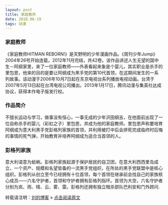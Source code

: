 ```yaml
---
layout: post
title: 家庭教师
date: 2018.06-19
tags: 动漫    
---
```


### 家庭教师

《家庭教师HITMAN REBORN!》是天野明的少年漫画作品。《周刊少年Jump》2004年26号开始连载，2012年11月完结，共42卷。该作品讲述人生无望的国中生－阿纲家里，来了一位家庭教师——外表看起来象是个婴儿，其实职业是杀手的里包恩，他来的目的是要让阿纲成为黑手党的第10代首领，在这期间发生的一系列故事。该动漫于2006年10月7日起在东京电视台系列播放电视动画。台湾于2007年5月13日起在台湾电视公司播出。2013年1月17日，腾讯动漫与集英社达成协议，获得本作电子版发行权。
### 作品简介

不擅长运动与学习，做事没有恒心，一事无成的少年沢田纲吉，在他面前出现了一位自称杀手的婴儿（彩虹之子）里包恩，并成为他的家庭教师。里包恩声称要培育阿纲成为意大利黑手党彭格列家族的首领，并利用被打中后会拼死完成临终时后悔的事情的死气弹，开始教育并培养阿纲成为适合当首领的人。
### 彭格列家族

意大利语意为蛤蜊。彭格列家族起源于保护居民的自卫团，在意大利西西里岛成立，一个资产、规模和名望皆备的一流黑手党组织，在所处的黑手党联盟中是核心组织。彭格列从创立至今已经拥有十位首领，每个首领在继承前会找自己的家族核心成员——六名守护者，首领和守护者拥有彭格列指环。首领为大空，六名守护者分别为岚、雨、晴、云、雾、雷。彭格列还拥有独立暗杀部队巴利安和门外顾问.



转载请注明：[刘的博客](https://lyd2580.github.io) » [点击阅读原文](https://lyd2580.github.io/2018/06/)     









